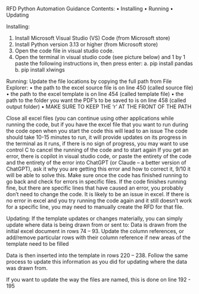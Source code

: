 RFD Python Automation Guidance
Contents: 
•	Installing
•	Running
•	Updating


Installing:
1.	Install Microsoft Visual Studio (VS) Code (from Microsoft store)
2.	Install Python version 3.13 or higher (from Microsoft store)
3.	Open the code file in visual studio code.
4.	Open the terminal in visual studio code (see picture below) and 1 by 1 paste the following instructions in, then press enter:
a.	pip install pandas
b.	pip install xlwings
 
 

Running:
Update the file locations by copying the full path from File Explorer:
•	the path to the excel source file is on line 450 (called source file)
•	the path to the excel template is on line 454 (called template file)
•	the path to the folder you want the PDF’s to be saved to is on line 458 (called output folder)
•	MAKE SURE TO KEEP THE ‘r’ AT THE FRONT OF THE PATH

Close all excel files (you can continue using other applications while running the code, but if you have the excel file that you want to run during the code open when you start the code this will lead to an issue
The code should take 10-15 minutes to run, it will provide updates on its progress in the terminal as it runs, if there is no sign of progress, you may want to use control C to cancel the running of the code and to start again
If you get an error, there is copilot in visual studio code, or paste the entirety of the code and the entirety of the error into ChatGPT (or Claude – a better version of ChatGPT), ask it why you are getting this error and how to correct it, 9/10 it will be able to solve this.
Make sure once the code has finished running to go back and check for errors in specific files. If the code finishes running fine, but there are specific lines that have caused an error, you probably don’t need to change the code. It is likely to be an issue in excel. If there is no error in excel and you try running the code again and it still doesn’t work for a specific line, you may need to manually create the RFD for that file. 


 
Updating:
If the template updates or changes materially, you can simply update where data is being drawn from or sent to:
Data is drawn from the initial excel document in rows 74 – 93. Update the column references, or add/remove particular rows with their column reference if new areas of the template need to be filled

Data is then inserted into the template in rows 220 – 238. Follow the same process to update this information as you did for updating where the data was drawn from.
 
If you want to update the way the files are named, this is done on line 192 - 195
 
